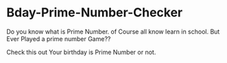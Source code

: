 # Bday-Prime-Number-Checker

 Do you know what is Prime Number. of Course all know learn in school. 
 But Ever Played a prime number Game??  
 
 Check this out Your birthday is Prime Number or not.
 
